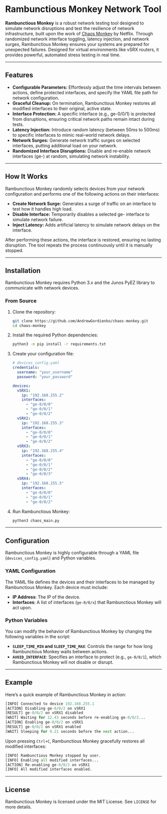 
# Rambunctious Monkey Network Tool

**Rambunctious Monkey** is a robust network testing tool designed to simulate network disruptions and test the resilience of network infrastructure, built upon the work of [Chaos Monkey](https://github.com/Netflix/chaosmonkey) by Netflix. Through randomized network interface toggling, latency injection, and network surges, Rambunctious Monkey ensures your systems are prepared for unexpected failures. Designed for virtual environments like vSRX routers, it provides powerful, automated stress testing in real time.

---

## Features

- **Configurable Parameters:** Effortlessly adjust the time intervals between actions, define protected interfaces, and specify the YAML file path for network configuration.
- **Graceful Cleanup:** On termination, Rambunctious Monkey restores all modified interfaces to their original, active state.
- **Interface Protection:** A specific interface (e.g., ge-0/0/1) is protected from disruptions, ensuring critical network paths remain intact during tests.
- **Latency Injection:** Introduce random latency (between 50ms to 500ms) to specific interfaces to mimic real-world network delays.
- **Network Surges:** Generate network traffic surges on selected interfaces, putting additional load on your network.
- **Randomized Interface Disruptions:** Disable and re-enable network interfaces (ge-) at random, simulating network instability.

___

## How It Works

Rambunctious Monkey randomly selects devices from your network configuration and performs one of the following actions on their interfaces:

- **Create Network Surge:** Generates a surge of traffic on an interface to test how it handles high load.
- **Disable Interface:** Temporarily disables a selected ge- interface to simulate network failure.
- **Inject Latency:** Adds artificial latency to simulate network delays on the interface.

After performing these actions, the interface is restored, ensuring no lasting disruption. The tool repeats the process continuously until it is manually stopped.

___

## Installation

Rambunctious Monkey requires Python 3.x and the Junos PyEZ library to communicate with network devices.

### From Source

1. Clone the repository:

   ```bash
   git clone https://github.com/AndrewGordienko/chaos-monkey.git
   cd chaos-monkey
   ```

2. Install the required Python dependencies:

   ```bash
   python3 -m pip install -r requirements.txt
   ```

3. Create your configuration file:

   ```yaml
   # devices_config.yaml
   credentials:
     username: "your_username"
     password: "your_password"

   devices:
     vSRX1:
       ip: "192.168.255.2"
       interfaces:
         - "ge-0/0/0"
         - "ge-0/0/1"
         - "ge-0/0/2"
     vSRX2:
       ip: "192.168.255.3"
       interfaces:
         - "ge-0/0/0"
         - "ge-0/0/1"
         - "ge-0/0/2"
     vSRX3:
       ip: "192.168.255.4"
       interfaces:
         - "ge-0/0/0"
         - "ge-0/0/1"
         - "ge-0/0/2"
         - "ge-0/0/3"
     vSRX4:
       ip: "192.168.255.5"
       interfaces:
         - "ge-0/0/0"
         - "ge-0/0/1"
         - "ge-0/0/2"
   ```

4. Run Rambunctious Monkey:

   ```bash
   python3 chaos_main.py
   ```

---

## Configuration

Rambunctious Monkey is highly configurable through a YAML file (`devices_config.yaml`) and Python variables.

### YAML Configuration

The YAML file defines the devices and their interfaces to be managed by Rambunctious Monkey. Each device must include:

- **IP Address**: The IP of the device.
- **Interfaces**: A list of interfaces (`ge-0/0/x`) that Rambunctious Monkey will act upon.

### Python Variables

You can modify the behavior of Rambunctious Monkey by changing the following variables in the script:

- **`SLEEP_TIME_MIN` and `SLEEP_TIME_MAX`**: Controls the range for how long Rambunctious Monkey waits between actions.
- **`AVOID_INTERFACE`**: Specifies an interface to protect (e.g., `ge-0/0/1`), which Rambunctious Monkey will not disable or disrupt.

---

## Example

Here’s a quick example of Rambunctious Monkey in action:

```python
[INFO] Connected to device 192.168.255.1
[ACTION] Disabling ge-0/0/2 on vSRX1
[RESULT] ge-0/0/2 on vSRX1 disabled
[WAIT] Waiting for 12.43 seconds before re-enabling ge-0/0/2...
[ACTION] Enabling ge-0/0/2 on vSRX1
[RESULT] ge-0/0/2 on vSRX1 enabled
[WAIT] Sleeping for 9.21 seconds before the next action...
```

Upon pressing `Ctrl+C`, Rambunctious Monkey gracefully restores all modified interfaces:

```python
[INFO] Rambunctious Monkey stopped by user.
[INFO] Enabling all modified interfaces...
[ACTION] Re-enabling ge-0/0/2 on vSRX1
[INFO] All modified interfaces enabled.
```

---


## License

Rambunctious Monkey is licensed under the MIT License. See `LICENSE` for more details.
